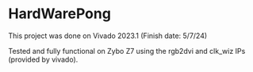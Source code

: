 # HardWarePong
This project was done on Vivado 2023.1 (Finish date: 5/7/24)

Tested and fully functional on Zybo Z7 using the rgb2dvi and clk_wiz IPs (provided by vivado).

